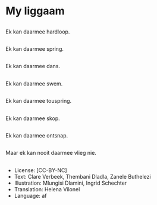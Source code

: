 # My liggaam

##
Ek kan daarmee hardloop.

##
Ek kan daarmee spring.

##
Ek kan daarmee dans.

##
Ek kan daarmee swem.

##
Ek kan daarmee touspring.

##
Ek kan daarmee skop.

##
Ek kan daarmee ontsnap.

##
Maar ek kan nooit daarmee vlieg nie.

##
* License: [CC-BY-NC]
* Text: Clare Verbeek, Thembani Dladla, Zanele Buthelezi
* Illustration: Mlungisi Dlamini, Ingrid Schechter
* Translation: Helena Vilonel
* Language: af
